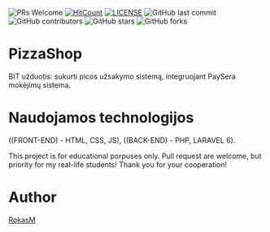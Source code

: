 
![PRs Welcome](https://img.shields.io/badge/PRs-welcome-brightgreen.svg)
[![HitCount](http://hits.dwyl.com/gerulisss/PizzaShop.svg)](http://hits.dwyl.com/gerulisss/PizzaShop)
[![LICENSE](https://img.shields.io/badge/license-MIT-blue.svg?style=flat-square)](https://github.com/gerulisss/PizzaShop/blob/master/License.md)
<img alt="GitHub last commit" src="https://img.shields.io/github/last-commit/gerulisss/PizzaShop">
<img alt="GitHub contributors" src="https://img.shields.io/github/contributors/gerulisss/PizzaShop?color=green&style=flat-square">
<img alt="GitHub stars" src="https://img.shields.io/github/stars/gerulisss/PizzaShop?color=yellow&style=flat-square">
<img alt="GitHub forks" src="https://img.shields.io/github/forks/gerulisss/PizzaShop?color=green&style=flat-square">

# PizzaShop
BIT užduotis: sukurti picos užsakymo sistemą, integruojant PaySera mokėjimų sistema.

# Naudojamos technologijos
((FRONT-END) - HTML, CSS, JS), ((BACK-END) - PHP, LARAVEL 6).

This project is for educational porpuses only. Pull request are welcome, but priority for my real-life students! Thank you for your cooperation!

# Author

[RokasM](https://github.com/gerulisss)
